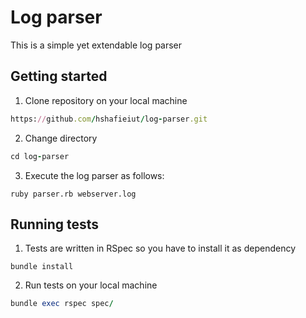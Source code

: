 # Log parser

This is a simple yet extendable log parser

## Getting started

1. Clone repository on your local machine

```ruby
https://github.com/hshafieiut/log-parser.git
```

2. Change directory
```ruby
cd log-parser
```

3. Execute the log parser as follows:
```
ruby parser.rb webserver.log
```

## Running tests

1. Tests are written in RSpec so you have to install it as dependency

```
bundle install
```

2. Run tests on your local machine
```ruby
bundle exec rspec spec/
```
